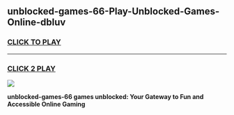 
## unblocked-games-66-Play-Unblocked-Games-Online-dbluv
<h3>
<a href="https://premium76.site?title=unblocked-games-66&ref=25A">CLICK TO PLAY</a></h3>
<hr>

<h3>
<a href="https://premium76.site?title=unblocked-games-66&ref=25A">CLICK 2 PLAY</a>
  
</h3>

<a href="https://premium76.site?title=unblocked-games-66&ref=25A"><img src="https://clearcache.store/games.png"></a>


**unblocked-games-66 games unblocked: Your Gateway to Fun and Accessible Online Gaming**
